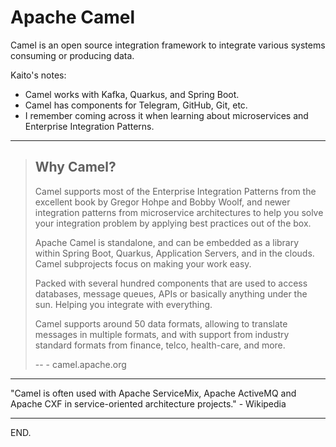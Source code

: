 # Apache Camel

Camel is an open source integration framework to integrate various systems consuming or producing data.

Kaito's notes:
- Camel works with Kafka, Quarkus, and Spring Boot.
- Camel has components for Telegram, GitHub, Git, etc.
- I remember coming across it when learning about microservices and Enterprise Integration Patterns.

---

> ## Why Camel?
>
> Camel supports most of the Enterprise Integration Patterns from the excellent book by Gregor Hohpe and Bobby Woolf, and newer integration patterns from microservice architectures to help you solve your integration problem by applying best practices out of the box.
> 
> Apache Camel is standalone, and can be embedded as a library within Spring Boot, Quarkus, Application Servers, and in the clouds. Camel subprojects focus on making your work easy.
>
> Packed with several hundred components that are used to access databases, message queues, APIs or basically anything under the sun. Helping you integrate with everything.
>
> Camel supports around 50 data formats, allowing to translate messages in multiple formats, and with support from industry standard formats from finance, telco, health-care, and more.
>
> -- - camel.apache.org

---

"Camel is often used with Apache ServiceMix, Apache ActiveMQ and Apache CXF in service-oriented architecture projects." - Wikipedia

---

END.
